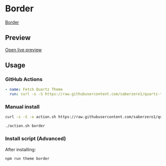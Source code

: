 # Border

[Border](https://github.com/Akifyss)

## Preview

[Open live preview](https://quartz-themes.github.io/border/)

## Usage

### GitHub Actions

```yaml
- name: Fetch Quartz Theme
  run: curl -s -S https://raw.githubusercontent.com/saberzero1/quartz-themes/master/action.sh | bash -s -- border
```

### Manual install

```bash
curl -s -S -o action.sh https://raw.githubusercontent.com/saberzero1/quartz-themes/master/action.sh

./action.sh border
```

### Install script (Advanced)

After installing:

```bash
npm run theme border
```
